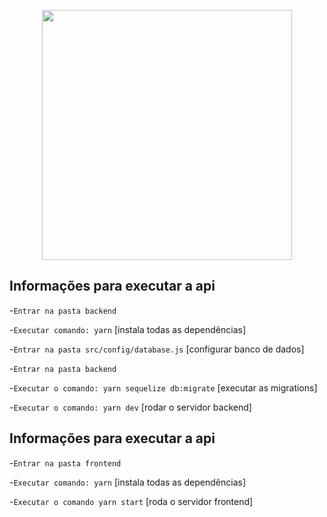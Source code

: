 <p align="center">
  <img src="http://alemdeminas.attivilog.com.br/img/ATTIVI.png;jsessionid=9gOEjeWqVlVjYCZEnmYzvowyMfT9UqYq1-I3QQ8H.vps28442" width="400">
</p>

## Informações para executar a api

-`Entrar na pasta backend`

-`Executar comando: yarn` [instala todas as dependências]

-`Entrar na pasta src/config/database.js` [configurar banco de dados]

-`Entrar na pasta backend`

-`Executar o comando: yarn sequelize db:migrate` [executar as migrations]

-`Executar o comando: yarn dev` [rodar o servidor backend]


## Informações para executar a api


-`Entrar na pasta frontend`

-`Executar comando: yarn` [instala todas as dependências]

-`Executar o comando yarn start` [roda o servidor frontend]


